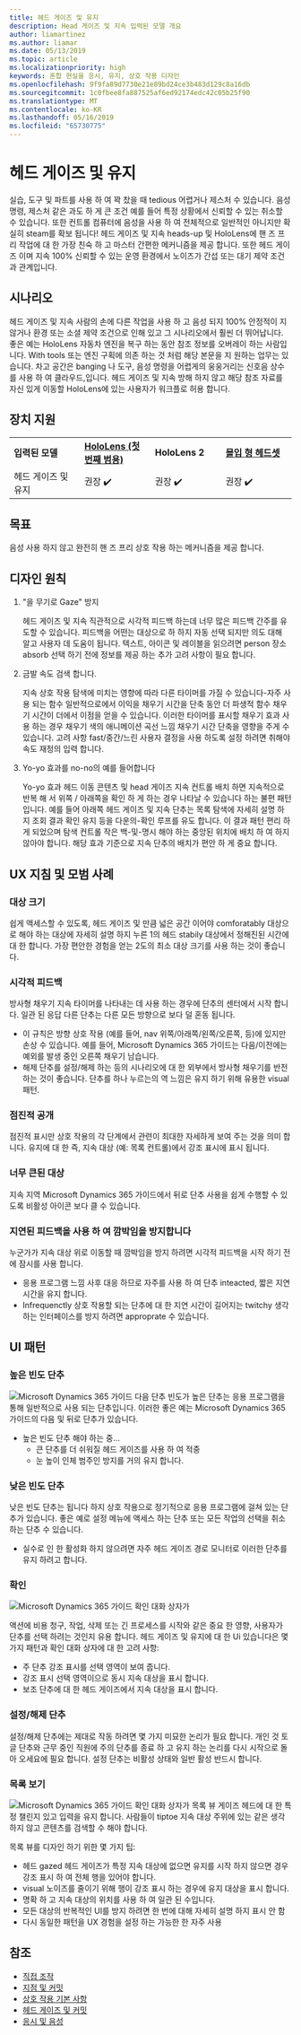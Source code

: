 ```yaml
---
title: 헤드 게이즈 및 유지
description: Head 게이즈 및 지속 입력된 모델 개요
author: liamartinez
ms.author: liamar
ms.date: 05/13/2019
ms.topic: article
ms.localizationpriority: high
keywords: 혼합 현실을 응시, 유지, 상호 작용 디자인
ms.openlocfilehash: 9f9fa89d7730e21e89bd24ce3b483d129c8a16db
ms.sourcegitcommit: 1c0fbee8fa887525af6ed92174edc42c05b25f90
ms.translationtype: MT
ms.contentlocale: ko-KR
ms.lasthandoff: 05/16/2019
ms.locfileid: "65730775"
---
```

# <a name="head-gaze-and-dwell"></a>헤드 게이즈 및 유지

실습, 도구 및 파트를 사용 하 여 꽉 찼을 때 tedious 어렵거나 제스처 수 있습니다. 음성 명령, 제스처 같은 과도 하 게 큰 조건 예를 들어 특정 상황에서 신뢰할 수 있는 취소할 수 있습니다. 또한 컨트롤 컴퓨터에 음성을 사용 하 여 전체적으로 일반적인 아니지만 확실히 steam를 확보 됩니다! 헤드 게이즈 및 지속 heads-up 및 HoloLens에 핸 즈 프리 작업에 대 한 가장 친숙 하 고 마스터 간편한 메커니즘을 제공 합니다. 또한 헤드 게이즈 이며 지속 100% 신뢰할 수 있는 운영 환경에서 노이즈가 간섭 또는 대기 제약 조건과 관계입니다.

## <a name="scenarios"></a>시나리오

헤드 게이즈 및 지속 사람의 손에 다른 작업을 사용 하 고 음성 되지 100% 안정적이 지 않거나 환경 또는 소셜 제약 조건으로 인해 있고 그 시나리오에서 훨씬 더 뛰어납니다. 좋은 예는 HoloLens 자동차 엔진을 복구 하는 동안 참조 정보를 오버레이 하는 사람입니다. With tools 또는 엔진 구획에 의존 하는 것 처럼 해당 본문을 지 원하는 업무는 있습니다. 차고 공간은 banging 나 도구, 음성 명령을 어렵게의 웅웅거리는 신호음 상수를 사용 하 여 클라우드,입니다. 헤드 게이즈 및 지속 방해 하지 않고 해당 참조 자료를 자신 있게 이동할 HoloLens에 있는 사용자가 워크플로 허용 합니다. 

## <a name="device-support"></a>장치 지원

<table>
    <colgroup>
    <col width="25%" />
    <col width="25%" />
    <col width="25%" />
    <col width="25%" />
    </colgroup>
    <tr>
        <td><strong>입력된 모델</strong></td>
        <td><a href="hololens-hardware-details.md"><strong>HoloLens (첫 번째 범용)</strong></a></td>
        <td><strong>HoloLens 2</strong></td>
        <td><a href="immersive-headset-hardware-details.md"><strong>몰입 형 헤드셋</strong></a></td>
    </tr>
     <tr>
        <td>헤드 게이즈 및 유지</td>
        <td>권장 ✔️</td>
        <td>권장 ✔️</td>
        <td>권장 ✔️</td>
    </tr>
</table>

## <a name="goals"></a>목표

음성 사용 하지 않고 완전히 핸 즈 프리 상호 작용 하는 메커니즘을 제공 합니다.

## <a name="design-principles"></a>디자인 원칙

1. "을 무기로 Gaze" 방지

    헤드 게이즈 및 지속 직관적으로 시각적 피드백 하는데 너무 많은 피드백 간주를 유도할 수 있습니다. 피드백을 어떤는 대상으로 하 하지 자동 선택 되지만 의도 대해 알고 사용자 데 도움이 됩니다. 텍스트, 아이콘 및 레이블을 읽으려면 person 장소 absorb 선택 하기 전에 정보를 제공 하는 추가 고려 사항이 필요 합니다.
    
2. 금발 속도 검색 합니다.
    
    지속 상호 작용 탐색에 미치는 영향에 따라 다른 타이머를 가질 수 있습니다-자주 사용 되는 함수 일반적으로에서 이익을 채우기 시간을 단축 동안 더 파생적 함수 채우기 시간이 더에서 이점을 얻을 수 있습니다. 이러한 타이머를 표시할 채우기 효과 사용 하는 경우 채우기 색의 애니메이션 곡선 느낌 채우기 시간 단축을 영향을 주게 수 있습니다. 고려 사항 fast/중간/느린 사용자 결정을 사용 하도록 설정 하려면 취해야 속도 재정의 입력 합니다.
    
3. Yo-yo 효과를 no-no의 예를 들어합니다

    Yo-yo 효과 헤드 이동 콘텐츠 및 head 게이즈 지속 컨트롤 배치 하면 지속적으로 반복 해 서 위쪽 / 아래쪽을 확인 하 게 하는 경우 나타날 수 있습니다 하는 불편 패턴입니다. 예를 들어 아래쪽 헤드 게이즈 및 지속 단추는 목록 탐색에 자세히 설명 하지 조회 결과 확인 유지 등을 다운의-확인 루프를 유도 합니다. 이 결과 패턴 편리 하 게 되었으며 탐색 컨트롤 작은 백-및-명시 해야 하는 중앙된 위치에 배치 하 여 하지 않아야 합니다. 해당 효과 기준으로 지속 단추의 배치가 편안 하 게 중요 합니다.

## <a name="ux-guidelines-and-best-practices"></a>UX 지침 및 모범 사례

### <a name="target-sizes"></a>대상 크기
  쉽게 액세스할 수 있도록, 헤드 게이즈 및 만큼 넓은 공간 이어야 comforatably 대상으로 해야 하는 대상에 자세히 설명 하지 누른 1의 헤드 stabily 대상에서 정해진된 시간에 대 한 합니다. 가장 편안한 경험을 얻는 2도의 최소 대상 크기를 사용 하는 것이 좋습니다. 

### <a name="visual-feedback"></a>시각적 피드백

방사형 채우기 지속 타이머를 나타내는 데 사용 하는 경우에 단추의 센터에서 시작 합니다. 일관 된 응답 다른 단추는 다른 모든 방향으로 보다 덜 혼동 됩니다. 

  * 이 규칙은 방향 상호 작용 (예를 들어, nav 위쪽/아래쪽/왼쪽/오른쪽, 등)에 있지만 손상 수 있습니다. 예를 들어, Microsoft Dynamics 365 가이드는 다음/이전에는 예외를 발생 중인 오른쪽 채우기 남습니다.
  * 해제 단추를 설정/해제 하는 등의 시나리오에 대 한 외부에서 방사형 채우기를 반전 하는 것이 좋습니다. 단추를 하나 누르는의 역 느낌은 유지 하기 위해 유용한 visual 패턴. 

### <a name="progressive-disclosure"></a>점진적 공개

점진적 표시만 상호 작용의 각 단계에서 관련이 최대한 자세하게 보여 주는 것을 의미 합니다. 유지에 대 한 즉, 지속 대상 (예: 목록 컨트롤)에서 강조 표시에 표시 됩니다.

 ### <a name="oversized-targets"></a>너무 큰된 대상
지속 지역 Microsoft Dynamics 365 가이드에서 뒤로 단추 사용을 쉽게 수행할 수 있도록 비활성 아이콘 보다 클 수 있습니다.

### <a name="prevent-flickering-with-delayed-feedback"></a>지연된 피드백을 사용 하 여 깜박임을 방지합니다
누군가가 지속 대상 위로 이동할 때 깜박임을 방지 하려면 시각적 피드백을 시작 하기 전에 잠시를 사용 합니다.
* 응용 프로그램 느낌 사후 대응 하므로 자주를 사용 하 여 단추 inteacted, 짧은 지연 시간을 유지 합니다.
* Infrequenctly 상호 작용할 되는 단추에 대 한 지연 시간이 길어지는 twitchy 생각 하는 인터페이스를 방지 하려면 approprate 수 있습니다.

## <a name="ui-patterns"></a>UI 패턴

### <a name="high-frequency-buttons"></a>높은 빈도 단추
![Microsoft Dynamics 365 가이드 다음 단추](images/GuideNextButton.png "Microsoft Dynamics 365 가이드 다음 단추") 빈도가 높은 단추는 응용 프로그램을 통해 일반적으로 사용 되는 단추입니다. 이러한 좋은 예는 Microsoft Dynamics 365 가이드의 다음 및 뒤로 단추가 있습니다.

* 높은 빈도 단추 해야 하는 중...
  * 큰 단추를 더 쉬워질 헤드 게이즈를 사용 하 여 적중
  * 눈 높이 인체 범주인 방지를 거의 유지 합니다.

### <a name="low-frequency-buttons"></a>낮은 빈도 단추
낮은 빈도 단추는 됩니다 하지 상호 작용으로 정기적으로 응용 프로그램에 걸쳐 있는 단추가 있습니다. 좋은 예로 설정 메뉴에 액세스 하는 단추 또는 모든 작업의 선택을 취소 하는 단추 수 있습니다.

* 실수로 인 한 활성화 하지 않으려면 자주 헤드 게이즈 경로 모니터로 이러한 단추를 유지 하려고 합니다. 

### <a name="confirmations"></a>확인
![Microsoft Dynamics 365 가이드 확인 대화 상자가](images/GuidesConfirmation.png "Microsoft Dynamics 365 가이드 확인 대화 상자")

액션에 비용 청구, 작업, 삭제 또는 긴 프로세스를 시작와 같은 중요 한 영향, 사용자가 단추를 선택 하려는 것인지 유용 합니다. 헤드 게이즈 및 유지에 대 한 Ui 있습니다은 몇 가지 패턴과 확인 대화 상자에 대 한 고려 사항:

  * 주 단추 강조 표시를 선택 영역이 보여 줍니다.
  * 강조 표시 선택 영역이으로 동시 지속 대상을 표시 합니다.
  * 보조 단추에 대 한 헤드 게이즈에서 지속 대상을 표시 합니다.
        
### <a name="toggle-buttons"></a>설정/해제 단추
설정/해제 단추에는 제대로 작동 하려면 몇 가지 미묘한 논리가 필요 합니다. 개인 것 토글 단추와 근무 중인 직원에 주의 단추를 종료 하 고 유지 하는 논리를 다시 시작으로 돌아 오세요에 필요 합니다. 설정 단추는 비활성 상태와 일반 활성 반드시 합니다. 

### <a name="list-views"></a>목록 보기
![Microsoft Dynamics 365 가이드 확인 대화 상자가](images/GuidesListView.png "Microsoft Dynamics 365 가이드 확인 대화 상자") 목록 뷰 게이즈 헤드에 대 한 특정 챌린지 있고 입력을 유지 합니다. 사람들이 tiptoe 지속 대상 주위에 있는 같은 생각 하지 않고 콘텐츠를 검색할 수 해야 합니다. 

목록 뷰를 디자인 하기 위한 몇 가지 팁:
* 헤드 gazed 헤드 게이즈가 특정 지속 대상에 없으면 유지를 시작 하지 않으면 경우 강조 표시 하 여 전체 행을 있어야 합니다.
* visual 노이즈를 줄이기 위해 행이 강조 표시 하는 경우에 유지 대상을 표시 합니다.
* 명확 하 고 지속 대상의 위치를 사용 하 여 일관 된 수입니다.
* 모든 대상의 반복적인 UI를 방지 하려면 한 번에 대해 자세히 설명 하지 표시 안 함
* 다시 동일한 패턴을 UX 경험을 설정 하는 가능한 한 자주 사용
 
 ## <a name="see-also"></a>참조
* [직접 조작](direct-manipulation.md)
* [지점 및 커밋](point-and-commit.md)
* [상호 작용 기본 사항](interaction-fundamentals.md)
* [헤드 게이즈 및 커밋](gaze-and-commit.md)
* [응시 및 음성](voice-design.md)
